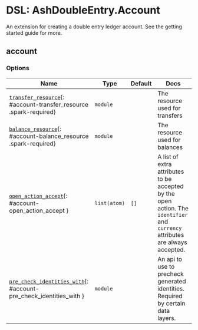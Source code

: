 <!--
This file was generated by Spark. Do not edit it by hand.
-->
# DSL: AshDoubleEntry.Account

An extension for creating a double entry ledger account. See the getting started guide for more.


## account







### Options

| Name | Type | Default | Docs |
|------|------|---------|------|
| [`transfer_resource`](#account-transfer_resource){: #account-transfer_resource .spark-required} | `module` |  | The resource used for transfers |
| [`balance_resource`](#account-balance_resource){: #account-balance_resource .spark-required} | `module` |  | The resource used for balances |
| [`open_action_accept`](#account-open_action_accept){: #account-open_action_accept } | `list(atom)` | `[]` | A list of extra attributes to be accepted by the open action. The `identifier` and `currency` attributes are always accepted. |
| [`pre_check_identities_with`](#account-pre_check_identities_with){: #account-pre_check_identities_with } | `module` |  | An api to use to precheck generated identities. Required by certain data layers. |







<style type="text/css">.spark-required::after { content: "*"; color: red !important; }</style>
